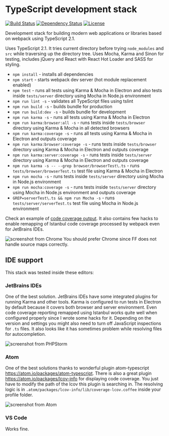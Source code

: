 # TypeScript development stack

[![Build Status](https://travis-ci.org/vaniocz/typescript-dev-stack.svg?branch=master)](https://travis-ci.org/vaniocz/typescript-dev-stack)
[![Dependency Status](https://david-dm.org/vaniocz/typescript-dev-stack.svg)](https://david-dm.org/vaniocz/typescript-dev-stack)
[![License](https://img.shields.io/badge/license-MIT-4D9283.svg)](https://github.com/vaniocz/typescript-dev-stack/blob/master/LICENSE)

Development stack for building modern web applications or libraries based on webpack using TypeScript 2.1.

Uses TypeScript 2.1.
It tries current directory before trying `node_modules` and `src` while traversing up the directory tree.
Uses Mocha, Karma and Sinon for testing, includes jQuery and React with React Hot Loader and SASS for styling.

- `npm install` - installs all dependencies
- `npm start` - starts webpack dev server (hot module replacement enabled)
- `npm test` - runs all tests using Karma & Mocha in Electron and also tests inside `tests/server` directory using Mocha in Node.js environment
- `npm run lint -s` - validates all TypeScript files using tslint
- `npm run build -s` - builds bundle for production
- `npm run build:dev -s` - builds bundle for development
- `npm run karma -s` - runs all tests using Karma & Mocha in Electron
- `npm run karma:browser:all -s` - runs tests inside `tests/browser` directory using Karma & Mocha in all detected browsers
- `npm run karma:coverage -s` - runs all tests using Karma & Mocha in Electron and outputs coverage
- `npm run karma:browser:coverage -s` - runs tests inside `tests/browser` directory using Karma & Mocha in Electron and outputs coverage
- `npm run karma:server:coverage -s` - runs tests inside `tests/server` directory using Karma & Mocha in Electron and outputs coverage
- `npm run karma -s -- --grep browser/browserTest\.ts` - runs `tests/browser/browserTest.ts` test file using Karma & Mocha in Electron
- `npm run mocha -s` - runs tests inside `tests/server` directory using Mocha in Node.js environment
- `npm run mocha:coverage -s` - runs tests inside `tests/server` directory using Mocha in Node.js environment and outputs coverage
- `GREP=serverTest\.ts && npm run Mocha -s` - runs `tests/server/serverTest.ts` test file using Mocha in Node.js environment

Check an example of [code coverage output](https://htmlpreview.github.io/?https://raw.githubusercontent.com/vaniocz/typescript-dev-stack/master/build/coverage/karma/html/index.html).
It also contains few hacks to enable remapping of Istanbul code coverage processed by webpack even for JetBrains IDEs.

![screenshot from Chrome](http://i.imgsafe.org/6a90565324.png)
You should prefer Chrome since FF does not handle source maps correctly.

## IDE support
This stack was tested inside these editors:

### JetBrains IDEs
One of the best solution. JetBrains IDEs have some integrated plugins for running Karma and other tools.
Karma is configured to run tests in Electron by default because it covers both browser and server environment.
Even code coverage reporting remapped using Istanbul works quite well when configured properly since I wrote some hacks for it.
Depending on the version and settings you might also need to turn off JavaScript inspections for `.ts` files.
It also looks like it has sometimes problem while resolving files for autocompletion.

![screenshot from PHPStorm](http://i.imgsafe.org/6a9067548e.png)

### Atom
One of the best solutions thanks to wonderful plugin atom-typescript https://atom.io/packages/atom-typescript.
There is also a great plugin https://atom.io/packages/lcov-info for displaying code coverage.
You just have to modify the path of the lcov this plugin is searching in.
The resolving logic is in `.atom/packages/lcov-info/lib/coverage-lcov.coffee` inside your profile folder.

![screenshot from Atom](http://i.imgsafe.org/6a9041f382.png)

### VS Code
Works fine.

